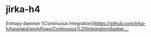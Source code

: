 # jirka-h4
Entropy daemon ![Continuous Integration](https://github.com/jirka-h/haveged/workflows/Continuous%20Integration/badge.…
